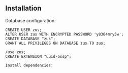 
## Installation

Database configuration:
```
CREATE USER zus;
ALTER USER zus WITH ENCRYPTED PASSWORD 'y8364mry5w';
CREATE DATABASE "zus";
GRANT ALL PRIVILEGES ON DATABASE zus TO zus;

/use zus;
CREATE EXTENSION "uuid-ossp";

Install dependencies:

```
